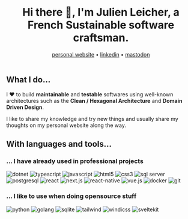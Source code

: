 <h1 align="center">Hi there 👋, I'm <strong>Julien Leicher</strong>, a French <strong>Sustainable software craftsman</strong>.
</h1>

<div align="center">
  <a href="https://julien.leicher.me">personal website</a> • <a href="https://www.linkedin.com/in/julien-leicher-05372b27/">linkedin</a> • <a href="https://mamot.fr/@julien_leicher">mastodon</a>
</div>

<br />

## What I do...

I ❤ to build **maintainable** and **testable** softwares using well-known architectures such as the **Clean / Hexagonal Architecture** and **Domain Driven Design**.

I like to share my knowledge and try new things and usually share my thoughts on my personal website along the way.

## With languages and tools...

### ... I have already used in professional projects

![dotnet](https://shields.io/badge/-dotnet-512BD4?logo=dotnet&style=flat&logoColor=white)
![typescript](https://shields.io/badge/-typescript-3178C6?logo=typescript&style=flat&logoColor=white)
![javascript](https://shields.io/badge/-javascript-F7DF1E?logo=javascript&style=flat&logoColor=black)
![html5](https://shields.io/badge/-html-E34F26?logo=html5&style=flat&logoColor=white)
![css3](https://shields.io/badge/-css-1572B6?logo=css3&style=flat&logoColor=white)
![sql server](https://shields.io/badge/-sql%20server-CC2927?logo=microsoftsqlserver&style=flat&logoColor=white)
![postgresql](https://shields.io/badge/-postgresql-4169E1?logo=postgresql&style=flat&logoColor=white)
![react](https://shields.io/badge/-react-61DAFB?logo=react&style=flat&logoColor=black)
![next.js](https://shields.io/badge/-next.js-black?logo=next.js&style=flat&logoColor=white)
![react-native](https://shields.io/badge/-react--native-61DAFB?logo=react&style=flat&logoColor=black)
![vue.js](https://shields.io/badge/-vue.js-4FC08D?logo=vue.js&style=flat&logoColor=white)
![docker](https://shields.io/badge/-docker-2496ED?logo=docker&style=flat&logoColor=white)
![git](https://shields.io/badge/-git-F05032?logo=git&style=flat&logoColor=white)

### ... I like to use when doing opensource stuff

![python](https://shields.io/badge/-python-3776AB?logo=python&style=flat&logoColor=white)
![golang](https://shields.io/badge/-golang-00ADD8?logo=go&style=flat&logoColor=white)
![sqlite](https://shields.io/badge/-sqlite-003B57?logo=sqlite&style=flat&logoColor=white)
![tailwind](https://shields.io/badge/-tailwind-06B6D4?logo=tailwindcss&style=flat&logoColor=white)
![windicss](https://shields.io/badge/-windicss-48B0F1?logo=windicss&style=flat&logoColor=white)
![sveltekit](https://shields.io/badge/-sveltekit-ff4700?logo=svelte&style=flat&logoColor=white)
